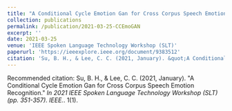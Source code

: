 ```yaml
---
title: "A Conditional Cycle Emotion Gan for Cross Corpus Speech Emotion Recognition"
collection: publications
permalink: /publication/2021-03-25-CCEmoGAN
excerpt: ''
date: 2021-03-25
venue: 'IEEE Spoken Language Technology Workshop (SLT)'
paperurl: 'https://ieeexplore.ieee.org/document/9383512'
citation: 'Su, B. H., & Lee, C. C. (2021, January). &quot;A Conditional Cycle Emotion Gan for Cross Corpus Speech Emotion Recognition.&quot; <i>In 2021 IEEE Spoken Language Technology Workshop (SLT) (pp. 351-357). IEEE.</i>. 1(1).'
---
```


<!-- description -->

<!-- [Download paper here](https://ieeexplore.ieee.org/document/9383512) -->

Recommended citation: Su, B. H., & Lee, C. C. (2021, January). "A Conditional Cycle Emotion Gan for Cross Corpus Speech Emotion Recognition." <i>In 2021 IEEE Spoken Language Technology Workshop (SLT) (pp. 351-357). IEEE.</i>. 1(1).
